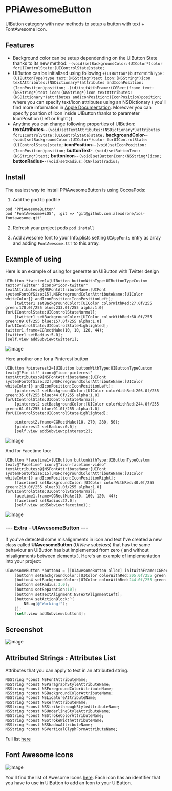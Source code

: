 PPiAwesomeButton
================

UIButton category with new methods to setup a button with text + FontAwesome Icon.

## Features

* Background color can be setup dependending on the UIButton State thanks to its new method: ```-(void)setBackgroundColor:(UIColor*)color forUIControlState:(UIControlState)state;```
* UIButton can be initialized using following  ```+(UIButton*)buttonWithType:(UIButtonType)type text:(NSString*)text icon:(NSString*)icon textAttributes:(NSDictionary*)attributes andIconPosition:(IconPosition)position;```
```-(id)initWithFrame:(CGRect)frame text:(NSString*)text icon:(NSString*)icon textAttributes:(NSDictionary*)attributes andIconPosition:(IconPosition)position;``` where you can specify text/icon attributes using an NSDictionary ( you'll find more information in [Apple Documentation](http://developer.apple.com/library/ios/DOCUMENTATION/Cocoa/Reference/Foundation/Classes/NSAttributedString_Class/Reference/Reference.html). Moreover you can specify position of Icon inside UIButton thanks to parameter IconPosition (Left or Right ))
* Anytime you can change following properties of UIButton: 
**textAttributes-**```-(void)setTextAttributes:(NSDictionary*)attributes forUIControlState:(UIControlState)state;```
**backgroundColor-**```-(void)setBackgroundColor:(UIColor*)color forUIControlState:(UIControlState)state;```
**iconPosition-**```-(void)setIconPosition:(IconPosition)position;```
**buttonText-**```-(void)setButtonText:(NSString*)text;```
**buttonIcon-**```-(void)setButtonIcon:(NSString*)icon;```
**buttonRadius-**```-(void)setRadius:(CGFloat)radius;```

## Install
The easiest way to install PPiAwesomeButton is using CocoaPods:

1) Add the pod to podfile 
```
pod 'PPiAwesomeButton'
pod 'FontAwesome+iOS', :git => 'git@github.com:alexdrone/ios-fontawesome.git'
```

2) Refresh your project pods ```pod install```

3) Add awesome font to your Info.plists setting `UIAppFonts` entry as array and adding `FontAwesome.ttf` to this array.


## Example of using
Here is an example of using for generate an UIButton with Twitter design
```
UIButton *twitter1=[UIButton buttonWithType:UIButtonTypeCustom text:@"Twitter" icon:@"icon-twitter" textAttributes:@{NSFontAttributeName:[UIFont systemFontOfSize:15],NSForegroundColorAttributeName:[UIColor whiteColor]} andIconPosition:IconPositionLeft];
    [twitter1 setBackgroundColor:[UIColor colorWithRed:27.0f/255 green:178.0f/255 blue:233.0f/255 alpha:1.0] forUIControlState:UIControlStateNormal];
    [twitter1 setBackgroundColor:[UIColor colorWithRed:60.0f/255 green:89.0f/255 blue:157.0f/255 alpha:1.0] forUIControlState:UIControlStateHighlighted];
twitter1.frame=CGRectMake(10, 10, 120, 44);
[twitter1 setRadius:5.0];
[self.view addSubview:twitter1];
```
![image](http://img850.imageshack.us/img850/7708/8s89.png)

Here another one for a Pinterest button
```
UIButton *pinterest2=[UIButton buttonWithType:UIButtonTypeCustom text:@"Pin it!" icon:@"icon-pinterest" textAttributes:@{NSFontAttributeName:[UIFont systemFontOfSize:32],NSForegroundColorAttributeName:[UIColor whiteColor]} andIconPosition:IconPositionLeft];
    [pinterest2 setBackgroundColor:[UIColor colorWithRed:205.0f/255 green:35.0f/255 blue:44.0f/255 alpha:1.0] forUIControlState:UIControlStateNormal];
    [pinterest2 setBackgroundColor:[UIColor colorWithRed:244.0f/255 green:61.0f/255 blue:91.0f/255 alpha:1.0] forUIControlState:UIControlStateHighlighted];

    pinterest2.frame=CGRectMake(10, 270, 280, 50);
    [pinterest2 setRadius:0.0];
    [self.view addSubview:pinterest2];
```
![image](http://img837.imageshack.us/img837/2633/xe8x.png)

And for Facetime too:
```
UIButton *facetime1=[UIButton buttonWithType:UIButtonTypeCustom text:@"Facetime" icon:@"icon-facetime-video" textAttributes:@{NSFontAttributeName:[UIFont systemFontOfSize:15],NSForegroundColorAttributeName:[UIColor whiteColor]} andIconPosition:IconPositionRight];
    [facetime1 setBackgroundColor:[UIColor colorWithRed:40.0f/255 green:219.0f/255 blue:31.0f/255 alpha:1.0] forUIControlState:UIControlStateNormal];
    facetime1.frame=CGRectMake(10, 160, 120, 44);
    [facetime1 setRadius:22.0];
    [self.view addSubview:facetime1];
```
![image](http://img266.imageshack.us/img266/3530/4wb.png)
### --- Extra - UIAwesomeButton ---
If you've detected some misalignments in icon and text I've created a new class called **UIAwesomeButton** (_UIView subclass_) that has the same behaviour an UIButton has but implemented from zero ( and without misalignments between elements ). Here's an example of implementation into your project:

```objective-c
UIAwesomeButton *button4 = [[UIAwesomeButton alloc] initWithFrame:CGRectMake(10, 400, 280, 50) text:@"Test" icon:nil textAttributes:@{NSFontAttributeName:[UIFont systemFontOfSize:15],NSForegroundColorAttributeName:[UIColor whiteColor],@"IconFont":[UIFont fontWithName:@"fontawesome" size:40]} andIconPosition:IconPositionLeft];
    [button4 setBackgroundColor:[UIColor colorWithRed:205.0f/255 green:35.0f/255 blue:44.0f/255 alpha:1.0] forUIControlState:UIControlStateNormal];
    [button4 setBackgroundColor:[UIColor colorWithRed:244.0f/255 green:61.0f/255 blue:91.0f/255 alpha:1.0] forUIControlState:UIControlStateHighlighted];
    [button4 setRadius:3.0];
    [button4 setSeparation:10];
    [button4 setTextAlignment:NSTextAlignmentLeft];
    [button4 setActionBlock:^{
        NSLog(@"Working!");
    }];
    [self.view addSubview:button4];
```
## Screenshot
![image](http://img189.imageshack.us/img189/3955/07yh.gif)

## Attributed Strings : Attributes List

Attributes that you can apply to text in an attributed string.
```
NSString *const NSFontAttributeName;
NSString *const NSParagraphStyleAttributeName;
NSString *const NSForegroundColorAttributeName;
NSString *const NSBackgroundColorAttributeName;
NSString *const NSLigatureAttributeName;
NSString *const NSKernAttributeName;
NSString *const NSStrikethroughStyleAttributeName;
NSString *const NSUnderlineStyleAttributeName;
NSString *const NSStrokeColorAttributeName;
NSString *const NSStrokeWidthAttributeName;
NSString *const NSShadowAttributeName;
NSString *const NSVerticalGlyphFormAttributeName;
```
Full list [here](https://developer.apple.com/library/ios/documentation/uikit/reference/NSAttributedString_UIKit_Additions/Reference/Reference.html)

## Font Awesome Icons
![image](http://img819.imageshack.us/img819/7605/nw0b.png)

You'll find the list of Awesome Icons [here](http://fortawesome.github.io/Font-Awesome/icons/). Each icon has an identifier that you have to use in UIButton to add an Icon to your UIButton.

